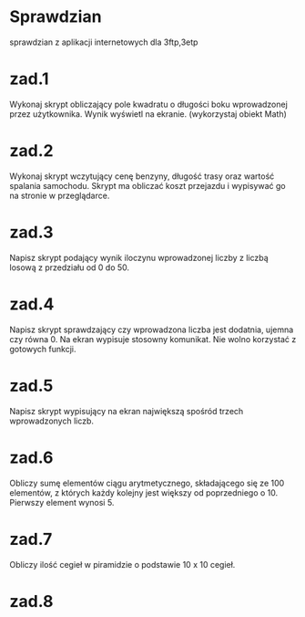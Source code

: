 # Sprawdzian
sprawdzian z aplikacji internetowych dla 3ftp,3etp

# zad.1
Wykonaj skrypt obliczający pole kwadratu o długości boku wprowadzonej
przez użytkownika. Wynik wyświetl na ekranie. (wykorzystaj obiekt Math)

# zad.2
Wykonaj skrypt wczytujący cenę benzyny, długość trasy oraz wartość
spalania samochodu. Skrypt ma obliczać koszt przejazdu i wypisywać go na
stronie w przeglądarce.

# zad.3
Napisz skrypt podający wynik iloczynu wprowadzonej liczby z liczbą
losową z przedziału od 0 do 50.

# zad.4
Napisz skrypt sprawdzający czy wprowadzona liczba jest dodatnia, ujemna
czy równa 0. Na ekran wypisuje stosowny komunikat. Nie wolno korzystać
z gotowych funkcji.

# zad.5
Napisz skrypt wypisujący na ekran największą spośród trzech
wprowadzonych liczb.

# zad.6
Obliczy sumę elementów ciągu arytmetycznego, składającego się ze 100
elementów, z których każdy kolejny jest większy od poprzedniego o 10.
Pierwszy element wynosi 5.

# zad.7
Obliczy ilość cegieł w piramidzie o podstawie 10 x 10 cegieł.

# zad.8
